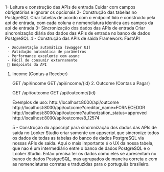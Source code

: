1- Leitura e construção das APIs de entrada
Cuidar com campos obrigatórios e ignorar os opcionais
2- Construção das tabelas no PostgreSQL
Criar tabelas de acordo com o endpoint lido e construido pela api de entrada, com cada coluna e nomenclatura identica aos campos da api de entrada
3- Sincronização dos dados das APIs de entrada
Criar sincronização diária dos dados das APIs de entrada no banco de dados PostgreSQL
4 - Construção das APIs de saída
Framework: FastAPI

     - Documentação automática (Swagger UI)
     - Validação automática de parâmetros
     - Performance excelente com async
     - Fácil de consumir externamente
     🔗 Endpoints da API
1. Income (Contas a Receber)

     GET /api/income
     GET /api/income/{id}
     2. Outcome (Contas a Pagar)

     GET /api/outcome
     GET /api/outcome/{id}
     
     Exemplos de uso:
     http://localhost:8000/api/outcome
     http://localhost:8000/api/outcome?creditor_name=FORNECEDOR
     http://localhost:8000/api/outcome?authorization_status=approved
     http://localhost:8000/api/outcome/8_12574

     5 - Construção do appscript para sincronização dos dados das APIs de saída no Looker Studio
     criar somente um appscript que sincronize todos os dados de todas as tabelas do banco de dados PostgreSQL via nossas APIs de saída. Aqui o mais importante é o UX da nossa tabela, que nao é um intermediário entre o banco de dados PostgreSQL e o Looker Studio. Então precisa ter os dados como eles se apresentam no banco de dados PostgreSQL, mas agrupados de maneira correta e com as nomenclaturas corretas e traduzidas para o português brasileiro.